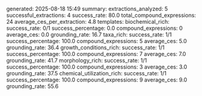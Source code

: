generated: 2025-08-18 15:49
summary:
  extractions_analyzed: 5
  successful_extractions: 4
  success_rate: 80.0
  total_compound_expressions: 24
  average_ces_per_extraction: 4.8
templates:
  biochemical_rich:
    success_rate: 0/1
    success_percentage: 0.0
    compound_expressions: 0
    average_ces: 0.0
    grounding_rate: 16.7
  taxa_rich:
    success_rate: 1/1
    success_percentage: 100.0
    compound_expressions: 5
    average_ces: 5.0
    grounding_rate: 36.4
  growth_conditions_rich:
    success_rate: 1/1
    success_percentage: 100.0
    compound_expressions: 7
    average_ces: 7.0
    grounding_rate: 41.7
  morphology_rich:
    success_rate: 1/1
    success_percentage: 100.0
    compound_expressions: 3
    average_ces: 3.0
    grounding_rate: 37.5
  chemical_utilization_rich:
    success_rate: 1/1
    success_percentage: 100.0
    compound_expressions: 9
    average_ces: 9.0
    grounding_rate: 55.6

